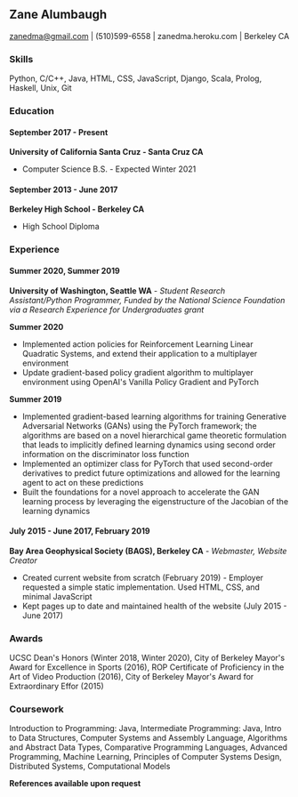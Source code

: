 ## Zane Alumbaugh

zanedma@gmail.com | (510)599-6558 | zanedma.heroku.com | Berkeley CA

### Skills

Python, C/C++, Java, HTML, CSS, JavaScript, Django, Scala, Prolog, Haskell, Unix, Git

### Education

#### September 2017 - Present

__University of California Santa Cruz - Santa Cruz CA__

* Computer Science B.S. - Expected Winter 2021

#### September 2013 - June 2017

__Berkeley High School - Berkeley CA__

* High School Diploma

### Experience

#### Summer 2020, Summer 2019

__University of Washington, Seattle WA__ - _Student Research Assistant/Python Programmer, Funded by the National Science Foundation via a Research Experience for Undergraduates grant_

__Summer 2020__

* Implemented action policies for Reinforcement Learning Linear Quadratic Systems, and extend their application to a multiplayer environment
* Update gradient-based policy gradient algorithm to multiplayer environment using OpenAI's Vanilla Policy Gradient and PyTorch

__Summer 2019__

* Implemented gradient-based learning algorithms for training Generative Adversarial Networks (GANs) using the PyTorch framework; the algorithms are based on a novel hierarchical game theoretic formulation that leads to implicitly defined learning dynamics using second order information on the discriminator loss function
* Implemented an optimizer class for PyTorch that used second-order derivatives to predict future optimizations and allowed for the learning agent to act on these predictions
* Built the foundations for a novel approach to accelerate the GAN learning process by leveraging the eigenstructure of the Jacobian of the learning dynamics

#### July 2015 - June 2017, February 2019

__Bay Area Geophysical Society (BAGS), Berkeley CA__ - _Webmaster, Website Creator_

* Created current website from scratch (February 2019) - Employer requested a simple static implementation. Used HTML, CSS, and minimal JavaScript
* Kept pages up to date and maintained health of the website (July 2015 - June 2017)

### Awards

UCSC Dean's Honors (Winter 2018, Winter 2020), City of Berkeley Mayor's Award for Excellence in Sports (2016), ROP Certificate of Proficiency in the Art of Video Production (2016), City of Berkeley Mayor's Award for Extraordinary Effor (2015)

### Coursework

Introduction to Programming: Java, Intermediate Programming: Java, Intro to Data Structures, Computer Systems and Assembly Language, Algorithms and Abstract Data Types, Comparative Programming Languages, Advanced Programming, Machine Learning, Principles of Computer Systems Design, Distributed Systems, Computational Models

__References available upon request__